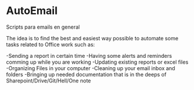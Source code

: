 # AutoEmail
Scripts para emails en general

The idea is to find the best and easiest way possible to automate some tasks related to Office work such as:


-Sending a report in certain time
-Having some alerts and reminders comming up while you are working
-Updating existing reports or excel files
-Organizing Files in your computer
-Cleaning up your email inbox and folders
-Bringing up needed documentation that is in the deeps of Sharepoint/Drive/Git/Hell/One note

